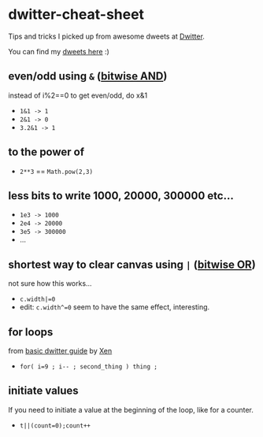 # dwitter-cheat-sheet
Tips and tricks I picked up from awesome dweets at [Dwitter](https://dwitter.net).

You can find my [dweets here](https://www.dwitter.net/u/rippedspine) :)


## even/odd using `&` ([bitwise AND](https://developer.mozilla.org/en-US/docs/Web/JavaScript/Reference/Operators/Bitwise_Operators#Bitwise_AND))
instead of i%2==0 to get even/odd, do x&1

- `1&1 -> 1`
- `2&1 -> 0`
- `3.2&1 -> 1`


## to the power of

- `2**3` == `Math.pow(2,3)`


## less bits to write 1000, 20000, 300000 etc...

- `1e3 -> 1000`
- `2e4 -> 20000`
- `3e5 -> 300000`
- ...


## shortest way to clear canvas using `|` ([bitwise OR](https://developer.mozilla.org/en-US/docs/Web/JavaScript/Reference/Operators/Bitwise_Operators#Bitwise_OR))
not sure how this works...

- `c.width|=0`
- edit: `c.width^=0` seem to have the same effect, interesting.


## for loops
from [basic dwitter guide](https://www.reddit.com/r/dwitter/comments/7mgcd1/basic_dwitter_guide/) by [Xen](https://www.dwitter.net/u/Xen/top)

- `for( i=9 ; i-- ; second_thing ) thing ;`


## initiate values
If you need to initiate a value at the beginning of the loop, like for a counter.

- `t||(count=0);count++`
